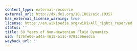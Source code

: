 ```yaml
---
content_type: external-resource
external_url: http://dx.doi.org/10.1002/aic.10357
has_external_license_warning: true
license: https://en.wikipedia.org/wiki/All_rights_reserved
status: ''
title: 50 Years of Non-Newtonian Fluid Dynamics
uid: f176fe00-a44a-4615-b11c-9791c06eedca
wayback_url: ''
---
```

